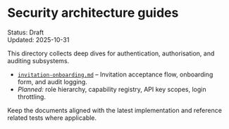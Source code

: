 # Security architecture guides

Status: Draft  
Updated: 2025-10-31

This directory collects deep dives for authentication, authorisation, and auditing subsystems.

- [`invitation-onboarding.md`](invitation-onboarding.md) – Invitation acceptance flow, onboarding form, and audit logging.
- _Planned:_ role hierarchy, capability registry, API key scopes, login throttling.

Keep the documents aligned with the latest implementation and reference related tests where applicable.
